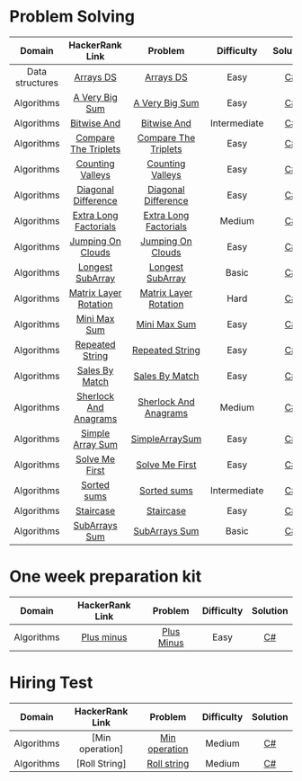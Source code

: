 # Problem Solving

|     Domain      |                                            HackerRank Link                                            |                                         Problem                                         |  Difficulty  |                                Solution                                |
|:---------------:|:-----------------------------------------------------------------------------------------------------:|:---------------------------------------------------------------------------------------:|:------------:|:----------------------------------------------------------------------:|
| Data structures |                 [Arrays DS](https://www.hackerrank.com/challenges/arrays-ds/problem)                  |             [Arrays DS](./ProblemSolving/ProblemSolving.Easy.ArraysDs.pdf)              |     Easy     |      [C#](../src/HackerRankSolutions/ProblemSolving/ArraysDs.cs)       |
|   Algorithms    |            [A Very Big Sum](https://www.hackerrank.com/challenges/a-very-big-sum/problem)             |         [A Very Big Sum](./ProblemSolving/ProblemSolving.Easy.AVeryBigSum.pdf)          |     Easy     |     [C#](../src/HackerRankSolutions/ProblemSolving/AVeryBigSum.cs)     |
|   Algorithms    | [Bitwise And](https://www.hackerrank.com/challenges/skills-verification/problem_solving_intermediate) |        [Bitwise And](./ProblemSolving/ProblemSolving.Intermediate.BitwiseAnd.md)        | Intermediate |     [C#](../src/HackerRankSolutions/ProblemSolving/BitwiseAnd.cs)      |
|   Algorithms    |      [Compare The Triplets](https://www.hackerrank.com/challenges/compare-the-triplets/problem)       |   [Compare The Triplets](./ProblemSolving/ProblemSolving.Easy.CompareTheTriplets.pdf)   |     Easy     | [C#](../src/HackerRankSolutions/ProblemSolving/CompareTheTriplets.cs)  |
|   Algorithms    |          [Counting Valleys](https://www.hackerrank.com/challenges/counting-valleys/problem)           |      [Counting Valleys](./ProblemSolving/ProblemSolving.Easy.CountingValleys.pdf)       |     Easy     |   [C#](../src/HackerRankSolutions/ProblemSolving/CountingValleys.cs)   |
|   Algorithms    |       [Diagonal Difference](https://www.hackerrank.com/challenges/diagonal-difference/problem)        |   [Diagonal Difference](./ProblemSolving/ProblemSolving.Easy.DiagonalDifference.pdf)    |     Easy     | [C#](../src/HackerRankSolutions/ProblemSolving/DiagonalDifference.cs)  |
|   Algorithms    |     [Extra Long Factorials](https://www.hackerrank.com/challenges/extra-long-factorials/problem)      | [Extra Long Factorials](./ProblemSolving/ProblemSolving.Medium.ExtraLongFactorials.pdf) |    Medium    | [C#](../src/HackerRankSolutions/ProblemSolving/ExtraLongFactorials.cs) |
|   Algorithms    |         [Jumping On Clouds](https://www.hackerrank.com/challenges/jumping-on-clouds/problem)          |      [Jumping On Clouds](./ProblemSolving/ProblemSolving.Easy.JumpingOnClouds.pdf)      |     Easy     |   [C#](../src/HackerRankSolutions/ProblemSolving/JumpingOnClouds.cs)   |
|   Algorithms    |       [Longest SubArray](https://www.hackerrank.com/skills-verification/problem_solving_basic)        |      [Longest SubArray](./ProblemSolving/ProblemSolving.Basic.LongestSubArray.md)       |    Basic     |   [C#](../src/HackerRankSolutions/ProblemSolving/LongestSubArray.cs)   |
|   Algorithms    |      [Matrix Layer Rotation](https://www.hackerrank.com/challenges/matrix-rotation-algo/problem)      |  [Matrix Layer Rotation](./ProblemSolving/ProblemSolving.Hard.MatrixLayerRotation.pdf)  |     Hard     | [C#](../src/HackerRankSolutions/ProblemSolving/MatrixLayerRotation.cs) |
|   Algorithms    |              [Mini Max Sum](https://www.hackerrank.com/challenges/mini-max-sum/problem)               |           [Mini Max Sum](./ProblemSolving/ProblemSolving.Easy.MiniMaxSum.pdf)           |     Easy     |     [C#](../src/HackerRankSolutions/ProblemSolving/MiniMaxSum.cs)      |
|   Algorithms    |           [Repeated String](https://www.hackerrank.com/challenges/repeated-string/problem)            |       [Repeated String](./ProblemSolving/ProblemSolving.Easy.RepeatedString.pdf)        |     Easy     |   [C#](../src/HackerRankSolutions/ProblemSolving/RepeatedString.cs)    |
|   Algorithms    |            [Sales By Match](https://www.hackerrank.com/challenges/sales-by-match/problem)             |         [Sales By Match](./ProblemSolving/ProblemSolving.Easy.SalesByMatch.pdf)         |     Easy     |    [C#](../src/HackerRankSolutions/ProblemSolving/SalesByMatch.cs)     |
|   Algorithms    |         [Sherlock And Anagrams](https://www.hackerrank.com/challenges/solve-me-first/problem)         | [Sherlock And Anagrams](./ProblemSolving/ProblemSolving.Medium.SherlockAndAnagrams.pdf) |    Medium    | [C#](../src/HackerRankSolutions/ProblemSolving/SherlockAndAnagrams.cs) |
|   Algorithms    |          [Simple Array Sum](https://www.hackerrank.com/challenges/simple-array-sum/problem)           |        [SimpleArraySum](./ProblemSolving/ProblemSolving.Easy.SimpleArraySum.pdf)        |     Easy     |   [C#](../src/HackerRankSolutions/ProblemSolving/SimpleArraySum.cs)    |
|   Algorithms    |            [Solve Me First](https://www.hackerrank.com/challenges/solve-me-first/problem)             |         [Solve Me First](./ProblemSolving/ProblemSolving.Easy.SolveMeFirst.pdf)         |     Easy     |    [C#](../src/HackerRankSolutions/ProblemSolving/SolveMeFirst.cs)     |
|   Algorithms    |      [Sorted sums](https://www.hackerrank.com/skills-verification/problem_solving_intermediate)       |        [Sorted sums](./ProblemSolving/ProblemSolving.Intermediate.SortedSums.md)        | Intermediate |     [C#](../src/HackerRankSolutions/ProblemSolving/SortedSums.cs)      |
|   Algorithms    |                 [Staircase](https://www.hackerrank.com/challenges/staircase/problem)                  |             [Staircase](./ProblemSolving/ProblemSolving.Easy.Staircase.pdf)             |     Easy     |      [C#](../src/HackerRankSolutions/ProblemSolving/StairCase.cs)      |
|   Algorithms    |         [SubArrays Sum](https://www.hackerrank.com/skills-verification/problem_solving_basic)         |         [SubArrays Sum](./ProblemSolving/ProblemSolving.Basic.SubArraysSum.md)          |    Basic     |    [C#](../src/HackerRankSolutions/ProblemSolving/SubArraysSum.cs)     |

# One week preparation kit

|     Domain      |                                         HackerRank Link                                         |                                        Problem                                        | Difficulty |                              Solution                               |
|:---------------:|:-----------------------------------------------------------------------------------------------:|:-------------------------------------------------------------------------------------:|:----------:|:-------------------------------------------------------------------:|
|   Algorithms    | [Plus minus](https://www.hackerrank.com/challenges/one-week-preparation-kit-plus-minus/problem) | [Plus Minus](./OneWeekPreparationKit/DayOne/OneWeekPreparationKit.Easy.PlusMinus.pdf) |    Easy    | [C#](../src/HackerRankSolutions/OneWeekPreparationKit/PlusMinus.cs) |

# Hiring Test

|     Domain      | HackerRank Link |                             Problem                             | Difficulty  |                          Solution                           |
|:---------------:|:---------------:|:---------------------------------------------------------------:|:-----------:|:-----------------------------------------------------------:|
|   Algorithms    | [Min operation] | [Min operation](./HiringTest/HiringTest.Medium.MinOperation.md) |   Medium    | [C#](../src/HackerRankSolutions/HiringTest/MinOperation.cs) |
|   Algorithms    |  [Roll String]  |   [Roll string](./HiringTest/HiringTest.Medium.RollString.md)   |   Medium    |  [C#](../src/HackerRankSolutions/HiringTest/RollString.cs)  |
